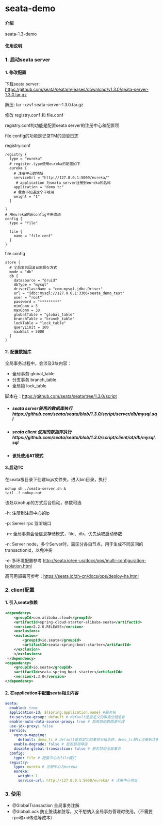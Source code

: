 # seata-demo

#### 介绍

seata-1.3-demo

#### 使用说明

### 1.  启动seata server

#### 1. 修改配置

 下载seata server: https://github.com/seata/seata/releases/download/v1.3.0/seata-server-1.3.0.tar.gz

解压: tar -xzvf seata-server-1.3.0.tar.gz

修改 registry.conf 和 file.conf

registry.conf的功能是配置seata server的注册中心和配置项

file.config的功能是记录TM的回滚日志

registry.conf

```
registry {
  type = "eureka"
  # register.type使用eureka的配置如下
  eureka {
    # 注册中心的地址
    serviceUrl = "http://127.0.0.1:5000/eureka/"
     # application 为seata server注册到eureka的名称
    application = "demo_tc"
    # 我也不知道这个干啥用
    weight = "1"
  }

}
# 用eureka的话config不用改动
config {
  type = "file"

  file {
    name = "file.conf"
  }
}
```

file.config

```
store {
  # 全局事务回滚日志保存方式
  mode = "db"
  db {
    datasource = "druid"
    dbType = "mysql"
    driverClassName = "com.mysql.jdbc.Driver"
    url = "jdbc:mysql://127.0.0.1:3306/seata_demo_test"
    user = "root"
    password = "*********"
    minConn = 5
    maxConn = 30
    globalTable = "global_table"
    branchTable = "branch_table"
    lockTable = "lock_table"
    queryLimit = 100
    maxWait = 5000
  }
}
```

#### 2. 配置数据库

全局事务过程中，会涉及3块内容：

- 全局事务 global_table
- 分支事务 branch_table
- 全局锁  lock_table 

脚本在：https://github.com/seata/seata/tree/1.3.0/script

- #####  seata server使用的数据库执行https://github.com/seata/seata/blob/1.3.0/script/server/db/mysql.sql

- #####  seata client 使用的数据库执行https://github.com/seata/seata/blob/1.3.0/script/client/at/db/mysql.sql

- **该处使用AT模式**

#### 3.启动TC

在seata根目录下创建logs文件夹，进入bin目录，执行

```shell
nohup sh ./seata-server.sh &
tail -f nohup.out
```

该处以nohup的方式后台启动，参数可选

 -h: 注册到注册中心的ip

 -p: Server rpc 监听端口 

 -m: 全局事务会话信息存储模式，file、db，优先读取启动参数 

 -n: Server node，多个Server时，需区分各自节点，用于生成不同区间的transactionId，以免冲突 

 -e: 多环境配置参考 http://seata.io/en-us/docs/ops/multi-configuration-isolation.html 

 高可用部署可参考：https://seata.io/zh-cn/docs/ops/deploy-ha.html

### 2.  client配置

#### 1. 引入seata依赖

```xml
<dependency>
    <groupId>com.alibaba.cloud</groupId>
    <artifactId>spring-cloud-starter-alibaba-seata</artifactId>
    <version>2.2.0.RELEASE</version>
    <exclusions>
    <exclusion>
        <groupId>io.seata</groupId>
        <artifactId>seata-spring-boot-starter</artifactId>
    </exclusion>
    </exclusions>
 </dependency>
<dependency>
    <groupId>io.seata</groupId>
    <artifactId>seata-spring-boot-starter</artifactId>
    <version>1.3.0</version>
</dependency>
```

#### 2. 在application中配置seata相关内容

```yaml
seata:
  enabled: true
  application-id: ${spring.application.name} #服务名
  tx-service-group: default # default是自定义的事务分组名称
  enable-auto-data-source-proxy: true # 启用自动数据源代理
  use-jdk-proxy: false
  service:
    vgroup-mapping:
      default: demo_tc # default是自定义的事务分组名称，demo_tc是tc注册到注册中心的服务名称
    enable-degrade: false # 是否启用降级
    disable-global-transaction: false # 是否禁用全局事务
  config:
    type: file # 配置中心为file模式
  registry:
    type: eureka # 注册中心为eureka
    eureka:
      weight: 1
      service-url: http://127.0.0.1:5000/eureka/ # 注册中心地址
```

### 3.  使用

- @GlobalTransaction 全局事务注解
- @GlobalLock 防止脏读和脏写，又不想纳入全局事务管理时使用。（不需要rpc和xid传递等成本）